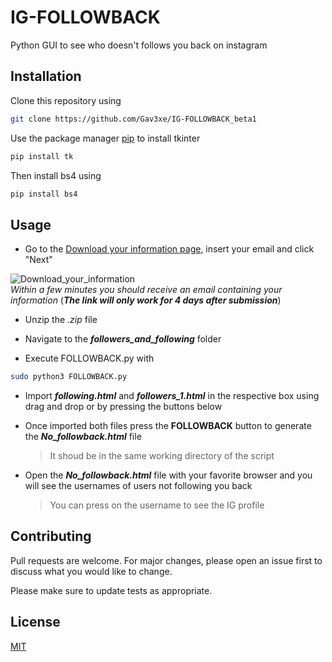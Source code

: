 # IG-FOLLOWBACK
Python GUI to see who doesn't follows you back on instagram

## Installation

Clone this repository using

```bash
git clone https://github.com/Gav3xe/IG-FOLLOWBACK_beta1
```

Use the package manager [pip](https://pip.pypa.io/en/stable/) to install tkinter

```bash
pip install tk
```
Then install bs4 using

```bash
pip install bs4
```

## Usage
- Go to the [Download your information page](https://www.instagram.com/download/request/), insert your email and click "Next"

![Download_your_information](https://github.com/Gav3xe/IG-FOLLOWBACK_beta1/blob/imgs/Download_your_information.png?raw=true)   
_Within a few minutes you should receive an email containing your information_ (**_The link will only work for 4 days after submission_**)

- Unzip the _.zip_ file

- Navigate to the **_followers_and_following_** folder

- Execute FOLLOWBACK.py with

```bash
sudo python3 FOLLOWBACK.py
```

- Import **_following.html_** and **_followers_1.html_** in the respective box using drag and drop or by pressing the buttons below

- Once imported both files press the **FOLLOWBACK** button to generate the _**No_followback.html**_ file

  > It shoud be in the same working directory of the script
  
- Open the _**No_followback.html**_ file with your favorite browser and you will see the usernames of users not following you back 
  > You can press on the username to see the IG profile

## Contributing

Pull requests are welcome. For major changes, please open an issue first
to discuss what you would like to change.

Please make sure to update tests as appropriate.

## License

[MIT](https://choosealicense.com/licenses/mit/)
